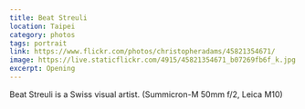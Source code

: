 ```yaml
---
title: Beat Streuli
location: Taipei
category: photos
tags: portrait
link: https://www.flickr.com/photos/christopheradams/45821354671/
image: https://live.staticflickr.com/4915/45821354671_b07269fb6f_k.jpg
excerpt: Opening
---
```


Beat Streuli is a Swiss visual artist.
(Summicron-M 50mm f/2, Leica M10)

